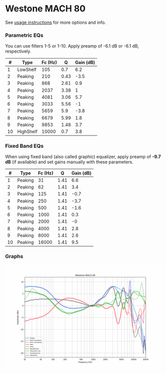# Westone MACH 80
See [usage instructions](https://github.com/jaakkopasanen/AutoEq#usage) for more options and info.

### Parametric EQs
You can use filters 1-5 or 1-10. Apply preamp of -6.1 dB or -6.1 dB, respectively.

|   # | Type      |   Fc (Hz) |    Q |   Gain (dB) |
|-----|-----------|-----------|------|-------------|
|   1 | LowShelf  |       105 | 0.7  |         6.2 |
|   2 | Peaking   |       210 | 0.43 |        -3.5 |
|   3 | Peaking   |       868 | 2.61 |         0.9 |
|   4 | Peaking   |      2037 | 3.38 |         1   |
|   5 | Peaking   |      4081 | 3.06 |         5.7 |
|   6 | Peaking   |      3033 | 5.56 |        -1   |
|   7 | Peaking   |      5659 | 5.9  |        -3.8 |
|   8 | Peaking   |      6679 | 5.99 |         1.8 |
|   9 | Peaking   |      9853 | 1.48 |         3.7 |
|  10 | HighShelf |     10000 | 0.7  |         3.8 |

### Fixed Band EQs
When using fixed band (also called graphic) equalizer, apply preamp of **-9.7 dB** (if available) and set gains manually with these parameters.

|   # | Type    |   Fc (Hz) |    Q |   Gain (dB) |
|-----|---------|-----------|------|-------------|
|   1 | Peaking |        31 | 1.41 |         6.6 |
|   2 | Peaking |        62 | 1.41 |         3.4 |
|   3 | Peaking |       125 | 1.41 |        -0.7 |
|   4 | Peaking |       250 | 1.41 |        -3.7 |
|   5 | Peaking |       500 | 1.41 |        -1.6 |
|   6 | Peaking |      1000 | 1.41 |         0.3 |
|   7 | Peaking |      2000 | 1.41 |        -0   |
|   8 | Peaking |      4000 | 1.41 |         2.8 |
|   9 | Peaking |      8000 | 1.41 |         2.6 |
|  10 | Peaking |     16000 | 1.41 |         9.5 |

### Graphs
![](./Westone%20MACH%2080.png)
